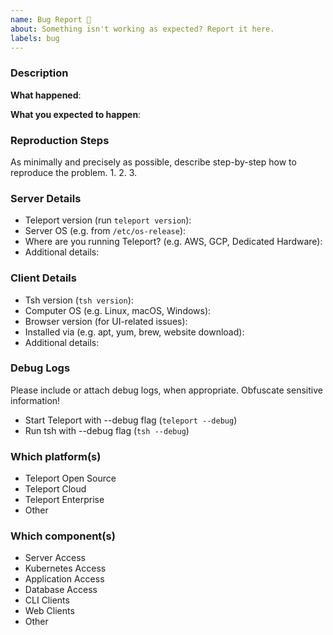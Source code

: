 ```yaml
---
name: Bug Report 🐛
about: Something isn't working as expected? Report it here.
labels: bug
---
```


### Description

**What happened**:

**What you expected to happen**:


### Reproduction Steps
As minimally and precisely as possible, describe step-by-step how to reproduce the problem.
1.
2.
3.

### Server Details
- Teleport version (run `teleport version`):
- Server OS (e.g. from `/etc/os-release`):
- Where are you running Teleport? (e.g. AWS, GCP, Dedicated Hardware):
- Additional details:

### Client Details
- Tsh version (`tsh version`):
- Computer OS (e.g. Linux, macOS, Windows):
- Browser version (for UI-related issues):
- Installed via (e.g. apt, yum, brew, website download):
- Additional details:

### Debug Logs
Please include or attach debug logs, when appropriate. Obfuscate sensitive information!
- Start Teleport with --debug flag (`teleport --debug`)
- Run tsh with --debug flag (`tsh --debug`)


### Which platform(s)
<!-- Delete non-applicable platforms -->
- Teleport Open Source
- Teleport Cloud
- Teleport Enterprise
- Other

### Which component(s)
<!-- Delete non-applicable components -->
- Server Access
- Kubernetes Access
- Application Access
- Database Access
- CLI Clients
- Web Clients
- Other
